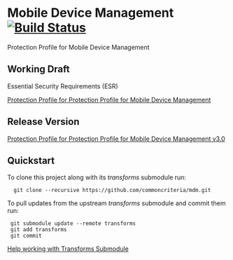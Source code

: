 Mobile Device Management [![Build Status](https://jenkins-criteria.rhcloud.com/buildStatus/icon?job=protection-profiles/mdm)](https://jenkins-criteria.rhcloud.com/job/protection-profiles/job/mdm/)
===========

Protection Profile for Mobile Device Management


## Working Draft
Essential Security Requirements (ESR)

[Protection Profile for Protection Profile for Mobile Device Management](http://common-criteria.rhcloud.com/mdm/output/mdm-release.html)

## Release Version
[Protection Profile for Protection Profile for Mobile Device Management v3.0](https://www.niap-ccevs.org/Profile/Info.cfm?id=392)

## Quickstart
To clone this project along with its _transforms_ submodule run:

````
  git clone --recursive https://github.com/commoncriteria/mdm.git
````
To pull updates from the upstream _transforms_ submodule and commit them run:
````
 git submodule update --remote transforms
 git add transforms
 git commit
````

[Help working with Transforms Submodule](https://github.com/commoncriteria/transforms/wiki/Working-with-Transforms-as-a-Submodule)
